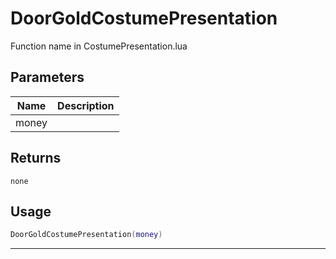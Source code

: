 # DoorGoldCostumePresentation

Function name in CostumePresentation.lua

## Parameters

| Name  | Description |
| ----- | ----------- |
| money |             |

## Returns

`none`

## Usage

```lua
DoorGoldCostumePresentation(money)
```

---

